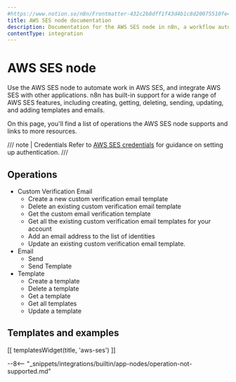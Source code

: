 ```yaml
---
#https://www.notion.so/n8n/Frontmatter-432c2b8dff1f43d4b1c8d20075510fe4
title: AWS SES node documentation
description: Documentation for the AWS SES node in n8n, a workflow automation platform. Includes details of operations and configuration, and links to examples and credentials information.
contentType: integration
---
```


# AWS SES node

Use the AWS SES node to automate work in AWS SES, and integrate AWS SES with other applications. n8n has built-in support for a wide range of AWS SES features, including creating, getting, deleting, sending, updating, and adding templates and emails.

On this page, you'll find a list of operations the AWS SES node supports and links to more resources.

/// note | Credentials
Refer to [AWS SES credentials](/integrations/builtin/credentials/aws/) for guidance on setting up authentication. 
///

## Operations

* Custom Verification Email
    * Create a new custom verification email template
    * Delete an existing custom verification email template
    * Get the custom email verification template
    * Get all the existing custom verification email templates for your account
    * Add an email address to the list of identities
    * Update an existing custom verification email template.
* Email
    * Send
    * Send Template
* Template
    * Create a template
    * Delete a template
    * Get a template
    * Get all templates
    * Update a template

## Templates and examples

<!-- see https://www.notion.so/n8n/Pull-in-templates-for-the-integrations-pages-37c716837b804d30a33b47475f6e3780 -->
[[ templatesWidget(title, 'aws-ses') ]]

--8<-- "_snippets/integrations/builtin/app-nodes/operation-not-supported.md"

